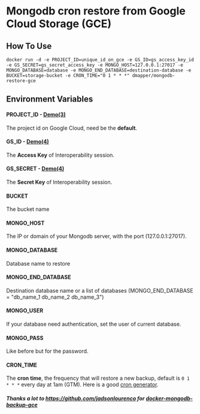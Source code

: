 # Mongodb cron restore from Google Cloud Storage (GCE)

## How To Use
```
docker run -d -e PROJECT_ID=unique_id_on_gce -e GS_ID=gs_access_key_id -e GS_SECRET=gs_secret_access_key -e MONGO_HOST=127.0.0.1:27017 -e MONGO_DATABASE=database -e MONGO_END_DATABASE=destination-database -e BUCKET=storage-bucket -e CRON_TIME="0 1 * * *" dmapper/mongodb-restore-gce
```

## Environment Variables

#### PROJECT_ID - [Demo(3)](https://storage.googleapis.com/cdn.chessboardradio.com/lab/docker-mongodb-backup-gce/get-storage-keys.png)
The project id on Google Cloud, need be the **default**.

#### GS_ID - [Demo(4)](https://storage.googleapis.com/cdn.chessboardradio.com/lab/docker-mongodb-backup-gce/get-storage-keys.png)
The **Access Key** of Interoperability session.

#### GS_SECRET - [Demo(4)](https://storage.googleapis.com/cdn.chessboardradio.com/lab/docker-mongodb-backup-gce/get-storage-keys.png)
The **Secret Key** of Interoperability session.

#### BUCKET
The bucket name

#### MONGO_HOST
The IP or domain of your Mongodb server, with the port (127.0.0.1:27017).

#### MONGO_DATABASE
Database name to restore

#### MONGO_END_DATABASE
Destination database name or a list of databases (MONGO_END_DATABASE = "db_name_1 db_name_2 db_name_3")

#### MONGO_USER
If your database need authentication, set the user of current database.

#### MONGO_PASS
Like before but for the password.

#### CRON_TIME
The **cron time**, the frequency that will restore a new backup, default is `0 1 * * *` every day at 1am (GTM).
Here is a good [cron generator](http://crontab-generator.org/).

##### Thanks a lot to https://github.com/jadsonlourenco for [docker-mongodb-backup-gce](https://github.com/jadsonlourenco/docker-mongodb-backup-gce)
